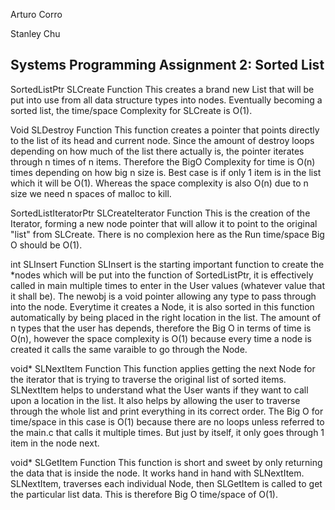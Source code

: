 Arturo Corro

Stanley Chu

Systems Programming Assignment 2: Sorted List
-----------------------------------------------

SortedListPtr SLCreate Function
This creates a brand new List that will be put into use from all data structure types into nodes. Eventually becoming a 
sorted list, the time/space Complexity for SLCreate is O(1).



Void SLDestroy Function
This function creates a pointer that points directly to the list of its head and current node. Since the amount of destroy 
loops depending on how much of the list there actually is, the pointer iterates through n times of n items.
Therefore the BigO Complexity for time is O(n) times depending on how big n size is. Best case is if only 1 item
is in the list which it will be O(1).  Whereas the space complexity is also O(n) due to n size we need n spaces of malloc to kill.




SortedListIteratorPtr SLCreateIterator Function
This is the creation of the Iterator, forming a new node pointer that will allow it to point to the original "list"
from SLCreate. There is no complexion here as the Run time/space Big O should be O(1).



int SLInsert Function
 SLInsert is the starting important function to create the *nodes which will be put into the function of SortedListPtr, it is
effectively called in main multiple times to enter in the User values (whatever value that it shall be). The newobj is a 
void pointer allowing any type to pass through into the node. Everytime it creates a Node, it is also sorted in this function
automatically by being placed in the right location in the list. The amount of n types that the user has depends, therefore
the Big O in terms of time is O(n), however the space complexity is O(1) because every time a node is created it calls the
same varaible to go through the Node.


void* SLNextItem Function
This function applies getting the next Node for the iterator that is trying to traverse the original list of sorted items.
SLNextItem helps to understand what the User wants if they want to call upon a location in the list. It also helps by allowing
the user to traverse through the whole list and print everything in its correct order. The Big O for time/space in this case
is O(1) because there are no loops unless referred to the main.c that calls it multiple times. But just by itself, it only
goes through 1 item in the node next.



void* SLGetItem Function
This function is short and sweet by only returning the data that is inside the node. It works hand in hand with SLNextItem.
SLNextItem, traverses each individual Node, then SLGetItem is called to get the particular list data. This is therefore
Big O time/space of O(1).
